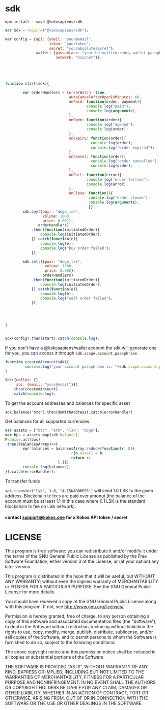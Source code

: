 # sdk

`npm install --save @kokosapiens/sdk`

```javascript
var Sdk = require("@kokosapiens/sdk");

var config = {api: {email: "your@email",
                    token: "yourtoken",
                    secret: "yourabsolutesecret"},
              wallet: {passphrase: "your hd multicurrency wallet passphrase",
                       network: "mainnet"}};





function start(sdk){

        var orderHandlers = {orderWatch: true,
                             autoCancelAfterOpenInMinutes: 60,
                             onPaid: function(order, payment){
                                     console.log("paid");
                                     console.log(arguments);
                             },
                             onOpen: function(order){
                                     console.log("opened");
                                     console.log(order);
                             },
                             onExpiry: function(order){
                                       console.log(order);
                                       console.log("order expired");
                             },
                             onCancel: function(order){
                                       console.log("order cancelled");
                                       console.log(order);
                             },
                             onFail: function(error){
                                     console.log("order failled");
                                     console.log(error);
                             },
                             onClose: function(){
                                      console.log("order closed");
                                      console.log(arguments);
                                      }};
        sdk.buy({pair: "doge_lsk",
                 volume: 1000,
                 price: 0.001},
               orderHandlers)
            .then(function(initiatedOrder){
                console.log(initiatedOrder);
            }).catch(function(e){
                console.log(e);
                console.log("buy order failed");
            });

        sdk.sell({pair: "doge_lsk",
                  volume: 1000,
                  price: 0.002},
                 orderHandlers)
            .then(function(initiatedOrder){
                console.log(initiatedOrder);
            }).catch(function(e){
                console.log(e);
                console.log("sell order failed");
            });
        
      


}


Sdk(config).then(start).catch(console.log);
```

If you don't have a @kokosapiens/wallet account the sdk will generate one for you.
you can access it through `sdk.scope.account.passphrase`

```javascript
function createdAccount(sdk){
         console.log("your account passphrase is: "+sdk.scope.account.passphrase);
}

Sdk({wallet: {},
     api: {email: "your@email"}})
   .then(createdAccount)
   .catch(console.log);


```

To get the account addresses and balances for specific asset

`sdk.balance("btc").then(doWithAddress).catch(errorHandler)`

Get balances for all supported currencies

```javascript
var assets = ["btc", "eth", "lsk", "doge"];
var bps = assets.map(sdk.balance);
Promise.all(bps)
.then((balancesArray)=>{
        var balances = balancesArray.reduce(function(r, b){
                              r[b.asset] = b;
                              return r;
                        },{});
        console.log(balances);
}).catch(errorHandler);
```

To transfer funds

`sdk.transfer("lsk", 1.0, "ALISKADDRESS")` will send 1.0 LSK to the given address. Blockchain tx fees are paid over amonut (the balance of the account must be at least 1.1 in this case where 0.1 LSK is the standard blockchain tx fee on Lisk network).


#### contact support@kokos.one for a Kokos API token / secret

# LICENSE
This program is free software: you can redistribute it and/or modify it under the terms of the GNU General Public License as published by the Free Software Foundation, either version 3 of the License, or (at your option) any later version.

This program is distributed in the hope that it will be useful, but WITHOUT ANY WARRANTY; without even the implied warranty of MERCHANTABILITY or FITNESS FOR A PARTICULAR PURPOSE. See the GNU General Public License for more details.

You should have received a copy of the GNU General Public License along with this program. If not, see http://www.gnu.org/licenses/.

Permission is hereby granted, free of charge, to any person obtaining a copy of this software and associated documentation files (the "Software"), to deal in the Software without restriction, including without limitation the rights to use, copy, modify, merge, publish, distribute, sublicense, and/or sell copies of the Software, and to permit persons to whom the Software is furnished to do so, subject to the following conditions:

The above copyright notice and this permission notice shall be included in all copies or substantial portions of the Software.

THE SOFTWARE IS PROVIDED "AS IS", WITHOUT WARRANTY OF ANY KIND, EXPRESS OR IMPLIED, INCLUDING BUT NOT LIMITED TO THE WARRANTIES OF MERCHANTABILITY, FITNESS FOR A PARTICULAR PURPOSE AND NONINFRINGEMENT. IN NO EVENT SHALL THE AUTHORS OR COPYRIGHT HOLDERS BE LIABLE FOR ANY CLAIM, DAMAGES OR OTHER LIABILITY, WHETHER IN AN ACTION OF CONTRACT, TORT OR OTHERWISE, ARISING FROM, OUT OF OR IN CONNECTION WITH THE SOFTWARE OR THE USE OR OTHER DEALINGS IN THE SOFTWARE.
